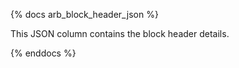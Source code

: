 {% docs arb_block_header_json %}

This JSON column contains the block header details. 

{% enddocs %}